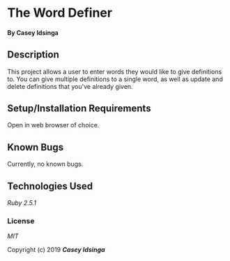 # The Word Definer

#### By **Casey Idsinga**

## Description
This project allows a user to enter words they would like to give definitions to.  You can give multiple definitions to a single word, as well as update and delete definitions that you've already given.

## Setup/Installation Requirements
Open in web browser of choice.

## Known Bugs
Currently, no known bugs.

## Technologies Used

_Ruby 2.5.1_

### License

*MIT*

Copyright (c) 2019 **_Casey Idsinga_**
